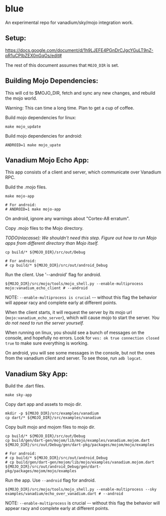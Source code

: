 # blue

An experimental repo for vanadium/sky/mojo integration work.

## Setup:

https://docs.google.com/document/d/1h9LJEFE4PGnDrCJgcYGuLT9nZ-pR1uCPIbZEX0nGqOs/edit#

The rest of this document assumes that `MOJO_DIR` is set.

## Building Mojo Dependencies:

This will cd to $MOJO_DIR, fetch and sync any new changes, and rebuild the mojo
world.

Warning: This can time a long time.  Plan to get a cup of coffee.

Build mojo dependencies for linux:

    make mojo_update

Build mojo dependencies for android:

    ANDROID=1 make mojo_upate

## Vanadium Mojo Echo App:

This app consists of a client and server, which communicate over Vanadium RPC.

Build the .mojo files.

    make mojo-app

    # For android:
    # ANDROID=1 make mojo-app

On android, ignore any warnings about "Cortex-A8 erratum".

Copy .mojo files to the Mojo directory.

_TODO(nlacasse): We shouldn't need this step.  Figure out how to run Mojo apps
from different directory than Mojo itself._

    cp build/* ${MOJO_DIR}/src/out/Debug

    # For android:
    # cp build/* ${MOJO_DIR}/src/out/android_Debug

Run the client.  Use '--android' flag for android.

    ${MOJO_DIR}/src/mojo/tools/mojo_shell.py --enable-multiprocess mojo:vanadium_echo_client # --android

NOTE: `--enable-multiprocess is crucial` -- without this flag the behavior will
appear racy and complete early at different points.

When the client starts, it will request the server by its mojo url
(`mojo:vanadium_echo_server`), which will cause mojo to start the server. *You
do not need to run the server yourself.*

When running on linux, you should see a bunch of messages on the console, and
hopefully no errors.  Look for `ves: ok true connection closed true` to make
sure everything is working.

On android, you will see some messages in the console, but not the ones from
the vanadium client and server.  To see those, run `adb logcat`.

## Vanadium Sky App:

Build the .dart files.

    make sky-app

Copy dart app and assets to mojo dir.

    mkdir -p ${MOJO_DIR}/src/examples/vanadium
    cp dart/* ${MOJO_DIR}/src/examples/vanadium

Copy built mojo and mojom files to mojo dir.

    cp build/* ${MOJO_DIR}/src/out/Debug
    cp build/gen/dart-gen/mojom/lib/mojo/examples/vanadium.mojom.dart ${MOJO_DIR}/src/out/Debug/gen/dart-pkg/packages/mojom/mojo/examples

    # For android:
    # cp build/* ${MOJO_DIR}/src/out/android_Debug
    # cp build/gen/dart-gen/mojom/lib/mojo/examples/vanadium.mojom.dart ${MOJO_DIR}/src/out/android_Debug/gen/dart-pkg/packages/mojom/mojo/examples

Run the app.  Use `--android` flag for android.

    ${MOJO_DIR}/src/mojo/tools/mojo_shell.py --enable-multiprocess --sky examples/vanadium/echo_over_vanadium.dart # --android

NOTE: `--enable-multiprocess` is crucial -- without this flag the behavior will
appear racy and complete early at different points.
